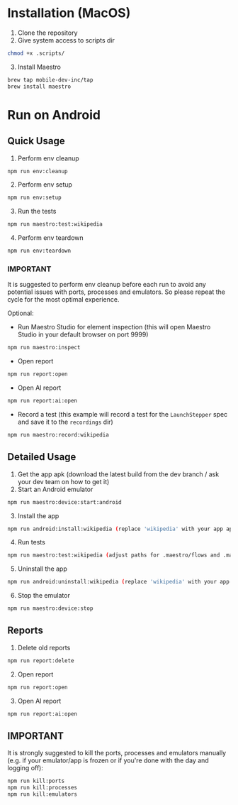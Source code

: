 # Installation (MacOS)

1. Clone the repository
2. Give system access to scripts dir
```bash
chmod +x .scripts/
```
3. Install Maestro
```bash
brew tap mobile-dev-inc/tap
brew install maestro
```

# Run on Android

## Quick Usage
1. Perform env cleanup
```bash
npm run env:cleanup
```
2. Perform env setup
```bash
npm run env:setup
```
3. Run the tests
```bash
npm run maestro:test:wikipedia
```
4. Perform env teardown
```bash
npm run env:teardown
```
### IMPORTANT
It is suggested to perform env cleanup before each run to avoid any potential issues with ports, processes and emulators.
So please repeat the cycle for the most optimal experience.

Optional:
- Run Maestro Studio for element inspection (this will open Maestro Studio in your default browser on port 9999)
```bash
npm run maestro:inspect
```
- Open report
```bash
npm run report:open
```
- Open AI report
```bash
npm run report:ai:open
```
- Record a test (this example will record a test for the `LaunchStepper` spec and save it to the `recordings` dir)
```bash
npm run maestro:record:wikipedia
```

## Detailed Usage
1. Get the app apk (download the latest build from the dev branch / ask your dev team on how to get it)
2. Start an Android emulator
```bash
npm run maestro:device:start:android
```
3. Install the app
```bash
npm run android:install:wikipedia (replace 'wikipedia' with your app apk)
```
4. Run tests
```bash
npm run maestro:test:wikipedia (adjust paths for .maestro/flows and .maestro/configs with your own settings)
```
5. Uninstall the app
```bash
npm run android:uninstall:wikipedia (replace 'wikipedia' with your app apk)
```
6. Stop the emulator
```bash
npm run maestro:device:stop
```

## Reports
1. Delete old reports
```bash
npm run report:delete
```
2. Open report
```bash
npm run report:open
```
3. Open AI report
```bash
npm run report:ai:open
```

## IMPORTANT
It is strongly suggested to kill the ports, processes and emulators manually (e.g. if your emulator/app is frozen or if you're done with the day and logging off):
```bash
npm run kill:ports
npm run kill:processes
npm run kill:emulators
```